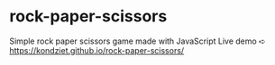 # rock-paper-scissors
Simple rock paper scissors game made with JavaScript
Live demo ➪ https://kondziet.github.io/rock-paper-scissors/